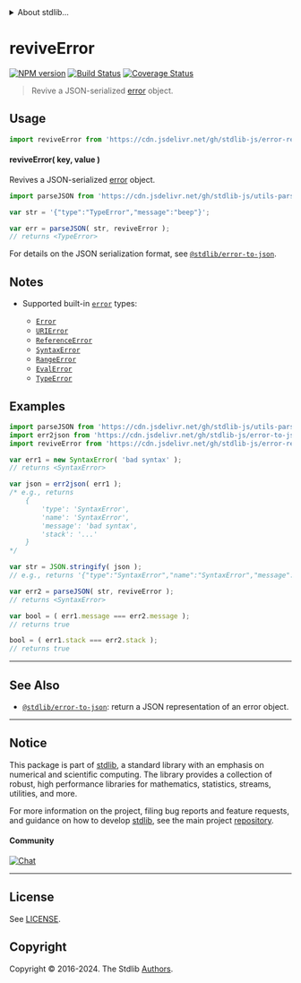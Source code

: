 <!--

@license Apache-2.0

Copyright (c) 2018 The Stdlib Authors.

Licensed under the Apache License, Version 2.0 (the "License");
you may not use this file except in compliance with the License.
You may obtain a copy of the License at

   http://www.apache.org/licenses/LICENSE-2.0

Unless required by applicable law or agreed to in writing, software
distributed under the License is distributed on an "AS IS" BASIS,
WITHOUT WARRANTIES OR CONDITIONS OF ANY KIND, either express or implied.
See the License for the specific language governing permissions and
limitations under the License.

-->


<details>
  <summary>
    About stdlib...
  </summary>
  <p>We believe in a future in which the web is a preferred environment for numerical computation. To help realize this future, we've built stdlib. stdlib is a standard library, with an emphasis on numerical and scientific computation, written in JavaScript (and C) for execution in browsers and in Node.js.</p>
  <p>The library is fully decomposable, being architected in such a way that you can swap out and mix and match APIs and functionality to cater to your exact preferences and use cases.</p>
  <p>When you use stdlib, you can be absolutely certain that you are using the most thorough, rigorous, well-written, studied, documented, tested, measured, and high-quality code out there.</p>
  <p>To join us in bringing numerical computing to the web, get started by checking us out on <a href="https://github.com/stdlib-js/stdlib">GitHub</a>, and please consider <a href="https://opencollective.com/stdlib">financially supporting stdlib</a>. We greatly appreciate your continued support!</p>
</details>

# reviveError

[![NPM version][npm-image]][npm-url] [![Build Status][test-image]][test-url] [![Coverage Status][coverage-image]][coverage-url] <!-- [![dependencies][dependencies-image]][dependencies-url] -->

> Revive a JSON-serialized [error][@stdlib/error/to-json] object.

<!-- Section to include introductory text. Make sure to keep an empty line after the intro `section` element and another before the `/section` close. -->

<section class="intro">

</section>

<!-- /.intro -->

<!-- Package usage documentation. -->



<section class="usage">

## Usage

```javascript
import reviveError from 'https://cdn.jsdelivr.net/gh/stdlib-js/error-reviver@v0.2.0-deno/mod.js';
```

#### reviveError( key, value )

Revives a JSON-serialized [error][@stdlib/error/to-json] object.

```javascript
import parseJSON from 'https://cdn.jsdelivr.net/gh/stdlib-js/utils-parse-json@deno/mod.js';

var str = '{"type":"TypeError","message":"beep"}';

var err = parseJSON( str, reviveError );
// returns <TypeError>
```

For details on the JSON serialization format, see [`@stdlib/error-to-json`][@stdlib/error/to-json].

</section>

<!-- /.usage -->

<!-- Package usage notes. Make sure to keep an empty line after the `section` element and another before the `/section` close. -->

<section class="notes">

## Notes

-   Supported built-in [`error`][mdn-error] types:

    -   [`Error`][mdn-error]
    -   [`URIError`][mdn-uri-error]
    -   [`ReferenceError`][mdn-reference-error]
    -   [`SyntaxError`][mdn-syntax-error]
    -   [`RangeError`][mdn-range-error]
    -   [`EvalError`][mdn-eval-error]
    -   [`TypeError`][mdn-type-error]

</section>

<!-- /.notes -->

<!-- Package usage examples. -->

<section class="examples">

## Examples

<!-- eslint no-undef: "error" -->

```javascript
import parseJSON from 'https://cdn.jsdelivr.net/gh/stdlib-js/utils-parse-json@deno/mod.js';
import err2json from 'https://cdn.jsdelivr.net/gh/stdlib-js/error-to-json@deno/mod.js';
import reviveError from 'https://cdn.jsdelivr.net/gh/stdlib-js/error-reviver@v0.2.0-deno/mod.js';

var err1 = new SyntaxError( 'bad syntax' );
// returns <SyntaxError>

var json = err2json( err1 );
/* e.g., returns
    {
        'type': 'SyntaxError',
        'name': 'SyntaxError',
        'message': 'bad syntax',
        'stack': '...'
    }
*/

var str = JSON.stringify( json );
// e.g., returns '{"type":"SyntaxError","name":"SyntaxError","message":"bad syntax","stack":"..."}'

var err2 = parseJSON( str, reviveError );
// returns <SyntaxError>

var bool = ( err1.message === err2.message );
// returns true

bool = ( err1.stack === err2.stack );
// returns true
```

</section>

<!-- /.examples -->

<!-- Section to include cited references. If references are included, add a horizontal rule *before* the section. Make sure to keep an empty line after the `section` element and another before the `/section` close. -->

<section class="references">

</section>

<!-- /.references -->

<!-- Section for related `stdlib` packages. Do not manually edit this section, as it is automatically populated. -->

<section class="related">

* * *

## See Also

-   <span class="package-name">[`@stdlib/error-to-json`][@stdlib/error/to-json]</span><span class="delimiter">: </span><span class="description">return a JSON representation of an error object.</span>

</section>

<!-- /.related -->

<!-- Section for all links. Make sure to keep an empty line after the `section` element and another before the `/section` close. -->


<section class="main-repo" >

* * *

## Notice

This package is part of [stdlib][stdlib], a standard library with an emphasis on numerical and scientific computing. The library provides a collection of robust, high performance libraries for mathematics, statistics, streams, utilities, and more.

For more information on the project, filing bug reports and feature requests, and guidance on how to develop [stdlib][stdlib], see the main project [repository][stdlib].

#### Community

[![Chat][chat-image]][chat-url]

---

## License

See [LICENSE][stdlib-license].


## Copyright

Copyright &copy; 2016-2024. The Stdlib [Authors][stdlib-authors].

</section>

<!-- /.stdlib -->

<!-- Section for all links. Make sure to keep an empty line after the `section` element and another before the `/section` close. -->

<section class="links">

[npm-image]: http://img.shields.io/npm/v/@stdlib/error-reviver.svg
[npm-url]: https://npmjs.org/package/@stdlib/error-reviver

[test-image]: https://github.com/stdlib-js/error-reviver/actions/workflows/test.yml/badge.svg?branch=v0.2.0
[test-url]: https://github.com/stdlib-js/error-reviver/actions/workflows/test.yml?query=branch:v0.2.0

[coverage-image]: https://img.shields.io/codecov/c/github/stdlib-js/error-reviver/main.svg
[coverage-url]: https://codecov.io/github/stdlib-js/error-reviver?branch=main

<!--

[dependencies-image]: https://img.shields.io/david/stdlib-js/error-reviver.svg
[dependencies-url]: https://david-dm.org/stdlib-js/error-reviver/main

-->

[chat-image]: https://img.shields.io/gitter/room/stdlib-js/stdlib.svg
[chat-url]: https://app.gitter.im/#/room/#stdlib-js_stdlib:gitter.im

[stdlib]: https://github.com/stdlib-js/stdlib

[stdlib-authors]: https://github.com/stdlib-js/stdlib/graphs/contributors

[umd]: https://github.com/umdjs/umd
[es-module]: https://developer.mozilla.org/en-US/docs/Web/JavaScript/Guide/Modules

[deno-url]: https://github.com/stdlib-js/error-reviver/tree/deno
[deno-readme]: https://github.com/stdlib-js/error-reviver/blob/deno/README.md
[umd-url]: https://github.com/stdlib-js/error-reviver/tree/umd
[umd-readme]: https://github.com/stdlib-js/error-reviver/blob/umd/README.md
[esm-url]: https://github.com/stdlib-js/error-reviver/tree/esm
[esm-readme]: https://github.com/stdlib-js/error-reviver/blob/esm/README.md
[branches-url]: https://github.com/stdlib-js/error-reviver/blob/main/branches.md

[stdlib-license]: https://raw.githubusercontent.com/stdlib-js/error-reviver/main/LICENSE

[mdn-error]: https://developer.mozilla.org/en-US/docs/Web/JavaScript/Reference/Global_Objects/Error

[mdn-type-error]: https://developer.mozilla.org/en-US/docs/Web/JavaScript/Reference/Global_Objects/TypeError

[mdn-syntax-error]: https://developer.mozilla.org/en-US/docs/Web/JavaScript/Reference/Global_Objects/SyntaxError

[mdn-range-error]: https://developer.mozilla.org/en-US/docs/Web/JavaScript/Reference/Global_Objects/RangeError

[mdn-reference-error]: https://developer.mozilla.org/en-US/docs/Web/JavaScript/Reference/Global_Objects/ReferenceError

[mdn-uri-error]: https://developer.mozilla.org/en-US/docs/Web/JavaScript/Reference/Global_Objects/URIError

[mdn-eval-error]: https://developer.mozilla.org/en-US/docs/Web/JavaScript/Reference/Global_Objects/EvalError

[@stdlib/error/to-json]: https://github.com/stdlib-js/error-to-json/tree/deno

<!-- <related-links> -->

<!-- </related-links> -->

</section>

<!-- /.links -->
